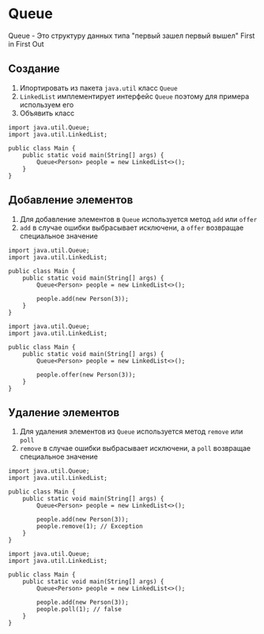 # Queue

Queue - Это структуру данных типа "первый зашел первый вышел" First in First Out

## Создание

1. Ипортировать из пакета `java.util` класс `Queue`
2. `LinkedList` имплементирует интерфейс `Queue` поэтому для примера используем его
3. Объявить класс
```
import java.util.Queue;
import java.util.LinkedList;

public class Main {
    public static void main(String[] args) {
        Queue<Person> people = new LinkedList<>();
    }
}
```

## Добавление элементов

1. Для добавление элементов в `Queue` используется метод `add` или `offer`
2. `add` в случае ошибки выбрасывает исключени, а `offer` возвращае специальное значение
```
import java.util.Queue;
import java.util.LinkedList;

public class Main {
    public static void main(String[] args) {
        Queue<Person> people = new LinkedList<>();
        
        people.add(new Person(3));
    }
}
```

```
import java.util.Queue;
import java.util.LinkedList;

public class Main {
    public static void main(String[] args) {
        Queue<Person> people = new LinkedList<>();
        
        people.offer(new Person(3));
    }
}
```

## Удаление элементов

1. Для удаления элементов из `Queue` используется метод `remove` или `poll`
2. `remove` в случае ошибки выбрасывает исключени, а `poll` возвращае специальное значение
```
import java.util.Queue;
import java.util.LinkedList;

public class Main {
    public static void main(String[] args) {
        Queue<Person> people = new LinkedList<>();
        
        people.add(new Person(3));
        people.remove(1); // Exception
    }
}
```

```
import java.util.Queue;
import java.util.LinkedList;

public class Main {
    public static void main(String[] args) {
        Queue<Person> people = new LinkedList<>();
        
        people.add(new Person(3));
        people.poll(1); // false
    }
}
```